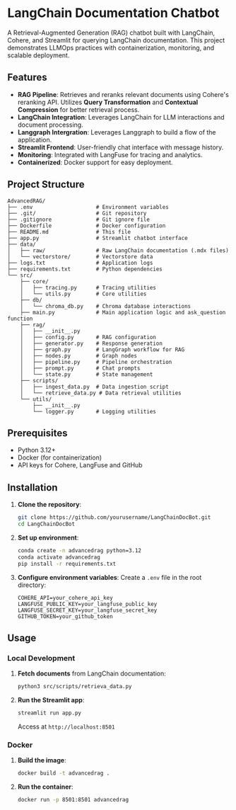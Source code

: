 # LangChain Documentation Chatbot

A Retrieval-Augmented Generation (RAG) chatbot built with LangChain, Cohere, and Streamlit for querying LangChain documentation. This project demonstrates LLMOps practices with containerization, monitoring, and scalable deployment.

## Features

- **RAG Pipeline**: Retrieves and reranks relevant documents using Cohere's reranking API. Utilizes **Query Transformation** and
**Contextual Compression** for better retrieval process.
- **LangChain Integration**: Leverages LangChain for LLM interactions and document processing.
- **Langgraph Intergration**: Leverages Langgraph to build a flow of the application. 
- **Streamlit Frontend**: User-friendly chat interface with message history.
- **Monitoring**: Integrated with LangFuse for tracing and analytics.
- **Containerized**: Docker support for easy deployment.

## Project Structure

```
AdvancedRAG/
├── .env                    # Environment variables
├── .git/                   # Git repository
├── .gitignore              # Git ignore file
├── Dockerfile              # Docker configuration
├── README.md               # This file
├── app.py                  # Streamlit chatbot interface
├── data/
│   ├── raw/                # Raw LangChain documentation (.mdx files)
│   └── vectorstore/        # Vectorstore data
├── logs.txt                # Application logs
├── requirements.txt        # Python dependencies
└── src/
    ├── core/
    │   ├── tracing.py      # Tracing utilities
    │   └── utils.py        # Core utilities
    ├── db/
    │   └── chroma_db.py    # Chroma database interactions
    ├── main.py             # Main application logic and ask_question function
    ├── rag/
    │   ├── __init__.py
    │   ├── config.py       # RAG configuration
    │   ├── generator.py    # Response generation
    │   ├── graph.py        # LangGraph workflow for RAG
    │   ├── nodes.py        # Graph nodes
    │   ├── pipeline.py     # Pipeline orchestration
    │   ├── prompt.py       # Chat prompts
    │   └── state.py        # State management
    ├── scripts/
    │   ├── ingest_data.py  # Data ingestion script
    │   └── retrieve_data.py # Data retrieval utilities
    └── utils/
        ├── __init__.py
        └── logger.py       # Logging utilities
```

## Prerequisites

- Python 3.12+
- Docker (for containerization)
- API keys for Cohere, LangFuse and GitHub

## Installation

1. **Clone the repository**:
   ```bash
   git clone https://github.com/yourusername/LangChainDocBot.git
   cd LangChainDocBot
   ```

2. **Set up environment**:
   ```bash
   conda create -n advancedrag python=3.12
   conda activate advancedrag
   pip install -r requirements.txt
   ```

3. **Configure environment variables**:
   Create a `.env` file in the root directory:
   ```
   COHERE_API=your_cohere_api_key
   LANGFUSE_PUBLIC_KEY=your_langfuse_public_key
   LANGFUSE_SECRET_KEY=your_langfuse_secret_key
   GITHUB_TOKEN=your_github_token
   ```

## Usage

### Local Development

1. **Fetch documents** from LangChain documentation:
    ```bash
    python3 src/scripts/retrieva_data.py
    ```
    
2. **Run the Streamlit app**:
   ```bash
   streamlit run app.py
   ```
   Access at `http://localhost:8501`

### Docker

1. **Build the image**:
   ```bash
   docker build -t advancedrag .
   ```

2. **Run the container**:
   ```bash
   docker run -p 8501:8501 advancedrag
   ```
